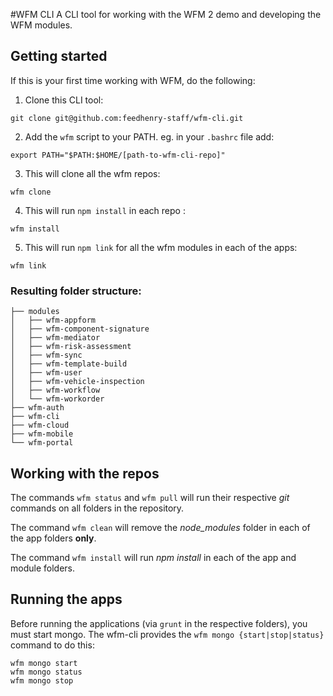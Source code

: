 #WFM CLI
A CLI tool for working with the WFM 2 demo and developing the WFM modules.

## Getting started
If this is your first time working with WFM, do the following:

1. Clone this CLI tool:
```
git clone git@github.com:feedhenry-staff/wfm-cli.git
```
2. Add the `wfm` script to your PATH.  eg. in your `.bashrc` file add:
```
export PATH="$PATH:$HOME/[path-to-wfm-cli-repo]"
```
3. This will clone all the wfm repos:
```
wfm clone
```
4. This will run `npm install` in each repo :
```
wfm install
```
5. This will run `npm link` for all the wfm modules in each of the apps:
```
wfm link
```

### Resulting folder structure:
```
├── modules
│   ├── wfm-appform
│   ├── wfm-component-signature
│   ├── wfm-mediator
│   ├── wfm-risk-assessment
│   ├── wfm-sync
│   ├── wfm-template-build
│   ├── wfm-user
│   ├── wfm-vehicle-inspection
│   ├── wfm-workflow
│   └── wfm-workorder
├── wfm-auth
├── wfm-cli
├── wfm-cloud
├── wfm-mobile
└── wfm-portal
```

## Working with the repos
The commands `wfm status` and `wfm pull` will run their respective _git_ commands on all folders in the repository.

The command `wfm clean` will remove the *node_modules* folder in each of the app folders **only**.

The command `wfm install` will run *npm install* in each of the app and module folders.

## Running the apps
Before running the applications (via `grunt` in the respective folders), you must start mongo.  The wfm-cli provides the `wfm mongo {start|stop|status}` command to do this:
```
wfm mongo start
wfm mongo status
wfm mongo stop
```
